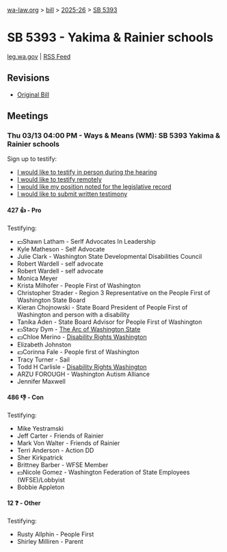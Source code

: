[wa-law.org](/) > [bill](/bill/) > [2025-26](/bill/2025-26/) > [SB 5393](/bill/2025-26/sb/5393/)

# SB 5393 - Yakima & Rainier schools
[leg.wa.gov](https://app.leg.wa.gov/billsummary?BillNumber=5393&Year=2025&Initiative=false) | [RSS Feed](./rss.xml)

## Revisions
* [Original Bill](1/)

## Meetings
### Thu 03/13 04:00 PM - Ways & Means (WM): SB 5393 Yakima & Rainier schools
Sign up to testify:
* [I would like to testify in person during the hearing](https://app.leg.wa.gov/csi/Testifier/Add?chamber=House&mId=32998&aId=165461&caId=26342&tId=1)
* [I would like to testify remotely](https://app.leg.wa.gov/csi/Testifier/Add?chamber=House&mId=32998&aId=165461&caId=26342&tId=2)
* [I would like my position noted for the legislative record](https://app.leg.wa.gov/csi/Testifier/Add?chamber=House&mId=32998&aId=165461&caId=26342&tId=3)
* [I would like to submit written testimony](https://app.leg.wa.gov/csi/Testifier/Add?chamber=House&mId=32998&aId=165461&caId=26342&tId=4)

#### 427 👍 - Pro
Testifying:
* 💵Shawn Latham - Serlf Advocates In Leadership
* Kyle Matheson - Self Advocate
* Julie Clark - Washington State Developmental Disabilities Council
* Robert Wardell - self advocate
* Robert Wardell - self advocate
* Monica Meyer
* Krista Milhofer - People First of Washington
* Christopher Strader - Region 3 Representative on the People First of Washington State Board
* Kieran Chojnowski - State Board President of People First of Washington and person with a disability
* Tanika Aden - State Board Advisor for People First of Washington
* 💵Stacy Dym - [The Arc of Washington State](/org/the_arc_of_washington_state/)
* 💵Chloe Merino - [Disability Rights Washington](/org/disability_rights_washington/)
* Elizabeth Johnston
* 💵Corinna Fale - People first of Washington
* Tracy Turner - Sail
* Todd H Carlisle - [Disability Rights Washington](/org/disability_rights_washington/)
* ARZU FOROUGH - Washington Autism Alliance
* Jennifer Maxwell

#### 486 👎 - Con
Testifying:
* Mike Yestramski
* Jeff Carter - Friends of Rainier
* Mark Von Walter - Friends of Rainier
* Terri Anderson - Action DD
* Sher Kirkpatrick
* Brittney Barber - WFSE Member
* 💵Nicole Gomez - Washington Federation of State Employees (WFSE)/Lobbyist
* Bobbie Appleton

#### 12 ❓ - Other
Testifying:
* Rusty Allphin - People First
* Shirley Milliren - Parent
